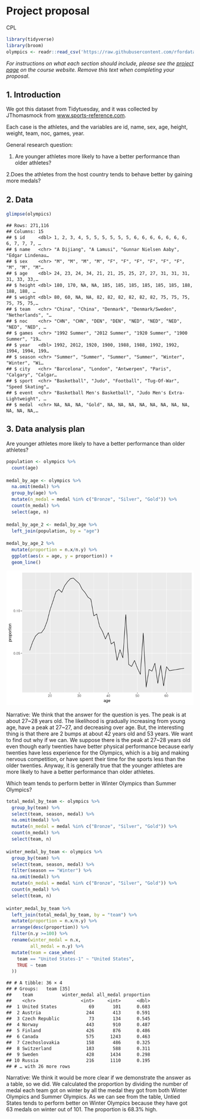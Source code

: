 Project proposal
================
CPL

``` r
library(tidyverse)
library(broom)
olympics <- readr::read_csv('https://raw.githubusercontent.com/rfordatascience/tidytuesday/master/data/2021/2021-07-27/olympics.csv')
```

*For instructions on what each section should include, please see the
[project page](https://idsed.digital/assessments/project/#proposal) on
the course website. Remove this text when completing your proposal*.

## 1. Introduction

We got this dataset from Tidytuesday, and it was collected by
JThomasmock from www.sports-reference.com.

Each case is the athletes, and the variables are id, name, sex, age,
height, weight, team, noc, games, year.

General research question:

1.  Are younger athletes more likely to have a better performance than
    older athletes?

2.Does the athletes from the host country tends to behave better by
gaining more medals?

## 2. Data

``` r
glimpse(olympics)
```

    ## Rows: 271,116
    ## Columns: 15
    ## $ id     <dbl> 1, 2, 3, 4, 5, 5, 5, 5, 5, 5, 6, 6, 6, 6, 6, 6, 6, 6, 7, 7, 7, …
    ## $ name   <chr> "A Dijiang", "A Lamusi", "Gunnar Nielsen Aaby", "Edgar Lindenau…
    ## $ sex    <chr> "M", "M", "M", "M", "F", "F", "F", "F", "F", "F", "M", "M", "M"…
    ## $ age    <dbl> 24, 23, 24, 34, 21, 21, 25, 25, 27, 27, 31, 31, 31, 31, 33, 33,…
    ## $ height <dbl> 180, 170, NA, NA, 185, 185, 185, 185, 185, 185, 188, 188, 188, …
    ## $ weight <dbl> 80, 60, NA, NA, 82, 82, 82, 82, 82, 82, 75, 75, 75, 75, 75, 75,…
    ## $ team   <chr> "China", "China", "Denmark", "Denmark/Sweden", "Netherlands", "…
    ## $ noc    <chr> "CHN", "CHN", "DEN", "DEN", "NED", "NED", "NED", "NED", "NED", …
    ## $ games  <chr> "1992 Summer", "2012 Summer", "1920 Summer", "1900 Summer", "19…
    ## $ year   <dbl> 1992, 2012, 1920, 1900, 1988, 1988, 1992, 1992, 1994, 1994, 199…
    ## $ season <chr> "Summer", "Summer", "Summer", "Summer", "Winter", "Winter", "Wi…
    ## $ city   <chr> "Barcelona", "London", "Antwerpen", "Paris", "Calgary", "Calgar…
    ## $ sport  <chr> "Basketball", "Judo", "Football", "Tug-Of-War", "Speed Skating"…
    ## $ event  <chr> "Basketball Men's Basketball", "Judo Men's Extra-Lightweight", …
    ## $ medal  <chr> NA, NA, NA, "Gold", NA, NA, NA, NA, NA, NA, NA, NA, NA, NA, NA,…

## 3. Data analysis plan

Are younger athletes more likely to have a better performance than older
athletes?

``` r
population <- olympics %>%
  count(age)

medal_by_age <- olympics %>%
  na.omit(medal) %>%
  group_by(age) %>%
  mutate(n_medal = medal %in% c("Bronze", "Silver", "Gold")) %>%
  count(n_medal) %>%
  select(age, n) 

medal_by_age_2 <- medal_by_age %>%
  left_join(population, by = "age")

medal_by_age_2 %>%
  mutate(proportion = n.x/n.y) %>%
  ggplot(aes(x = age, y = proportion)) +
  geom_line()
```

![](proposal_files/figure-gfm/unnamed-chunk-2-1.png)<!-- -->

Narrative: We think that the answer for the question is yes. The peak is
at about 27\~28 years old. The likelihood is gradually increasing from
young age, have a peak at 27\~27, and decreasing over age. But, the
interesting thing is that there are 2 bumps at about 42 years old and 53
years. We want to find out why if we can. We suppose there is the peak
at 27\~28 years old even though early twenties have better physical
performance because early twenties have less experience for the
Olympics, which is a big and making nervous competition, or have spent
their time for the sports less than the older twenties. Anyway, it is
generally true that the younger athletes are more likely to have a
better performance than older athletes.

Which team tends to perform better in Winter Olympics than Summer
Olympics?

``` r
total_medal_by_team <- olympics %>%
  group_by(team) %>%
  select(team, season, medal) %>%
  na.omit(medal) %>%
  mutate(n_medal = medal %in% c("Bronze", "Silver", "Gold")) %>%
  count(n_medal) %>%
  select(team, n)

winter_medal_by_team <- olympics %>%
  group_by(team) %>%
  select(team, season, medal) %>%
  filter(season == "Winter") %>%
  na.omit(medal) %>%
  mutate(n_medal = medal %in% c("Bronze", "Silver", "Gold")) %>%
  count(n_medal) %>%
  select(team, n)
  
winter_medal_by_team %>%
  left_join(total_medal_by_team, by = "team") %>%
  mutate(proportion = n.x/n.y) %>%
  arrange(desc(proportion)) %>%
  filter(n.y >=100) %>%
  rename(winter_medal = n.x,
         all_medal = n.y) %>%
  mutate(team = case_when(
    team == "United States-1" ~ "United States",
    TRUE ~ team
  ))
```

    ## # A tibble: 36 × 4
    ## # Groups:   team [35]
    ##    team           winter_medal all_medal proportion
    ##    <chr>                 <int>     <int>      <dbl>
    ##  1 United States            69       101      0.683
    ##  2 Austria                 244       413      0.591
    ##  3 Czech Republic           73       134      0.545
    ##  4 Norway                  443       910      0.487
    ##  5 Finland                 426       876      0.486
    ##  6 Canada                  575      1243      0.463
    ##  7 Czechoslovakia          158       486      0.325
    ##  8 Switzerland             183       588      0.311
    ##  9 Sweden                  428      1434      0.298
    ## 10 Russia                  216      1110      0.195
    ## # … with 26 more rows

Narrative: We think it would be more clear if we demonstrate the answer
as a table, so we did. We calculated the proportion by dividing the
number of medal each team got on winter by all the medal they got from
both Winter Olympics and Summer Olympics. As we can see from the table,
Untied States tends to perform better on Winter Olympics because they
have got 63 medals on winter out of 101. The proportion is 68.3% high.
